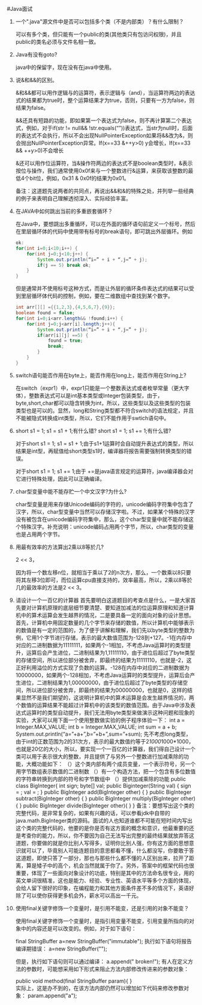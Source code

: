 #Java面试

1. 一个".java"源文件中是否可以包括多个类（不是内部类）？有什么限制？

	可以有多个类，但只能有一个public的类(其他类只有包访问权限)，并且public的类名必须与文件名相一致。

2. Java有没有goto?

	java中的保留字，现在没有在java中使用。

3. 说&和&&的区别。

	&和&&都可以用作逻辑与的运算符，表示逻辑与（and），当运算符两边的表达式的结果都为true时，整个运算结果才为true，否则，只要有一方为false，则结果为false。 	

	&&还具有短路的功能，即如果第一个表达式为false，则不再计算第二个表达式，例如，对于if(str != null&& !str.equals(“”))表达式，当str为null时，后面的表达式不会执行，所以不会出现NullPointerException如果将&&改为&，则会抛出NullPointerException异常。If(x==33 &++y>0) y会增长，If(x==33 && ++y>0)不会增长
 
     &还可以用作位运算符，当&操作符两边的表达式不是boolean类型时，&表示按位与操作，我们通常使用0x0f来与一个整数进行&运算，来获取该整数的最低4个bit位，例如，0x31 & 0x0f的结果为0x01。

	 备注：这道题先说两者的共同点，再说出&&和&的特殊之处，并列举一些经典的例子来表明自己理解透彻深入、实际经验丰富。

4. 在JAVA中如何跳出当前的多重嵌套循环？

	在Java中，要想跳出多重循环，可以在外面的循环语句前定义一个标号，然后在里层循环体的代码中使用带有标号的break语句，即可跳出外层循环。例如
	
	```java
	ok:
	for(int i=0;i<10;i++) {
		for(int j=0;j<10;j++) {
			System.out.println(“i=” + i + “,j=” + j);
			if(j == 5) break ok;
		}
	}
    ```
	但是通常并不使用标号这种方式，而是让外层的循环条件表达式的结果可以受到里层循环体代码的控制，例如，要在二维数组中查找到某个数字。

	```java
	int arr[][] ={{1,2,3},{4,5,6,7},{9}};
	boolean found = false;
	for(int i=0;i<arr.length&& !found;i++) {
		for(int j=0;j<arr[i].length;j++){
			System.out.println(“i=” + i + “,j=” + j);
			if(arr[i][j] ==5) {
				found = true;
				break;
			}
		}
	}
	```
5. switch语句能否作用在byte上，能否作用在long上，能否作用在String上?

	在switch（expr1）中，expr1只能是一个整数表达式或者枚举常量（更大字体），整数表达式可以是int基本类型或Integer包装类型，由于，byte,short,char都可以隐含转换为int，所以，这些类型以及这些类型的包装类型也是可以的。显然，long和String类型都不符合switch的语法规定，并且不能被隐式转换成int类型，所以，它们不能作用于swtich语句中。
6. short s1 = 1; s1 = s1 + 1;有什么错? short s1 = 1; s1 += 1;有什么错?

	对于short s1 = 1; s1 = s1 + 1;由于s1+1运算时会自动提升表达式的类型，所以结果是int型，再赋值给short类型s1时，编译器将报告需要强制转换类型的错误。

	对于short s1 = 1; s1 += 1;由于 +=是java语言规定的运算符，java编译器会对它进行特殊处理，因此可以正确编译。
7. char型变量中能不能存贮一个中文汉字?为什么?

	char型变量是用来存储Unicode编码的字符的，unicode编码字符集中包含了汉字，所以，char型变量中当然可以存储汉字啦。不过，如果某个特殊的汉字没有被包含在unicode编码字符集中，那么，这个char型变量中就不能存储这个特殊汉字。补充说明：unicode编码占用两个字节，所以，char类型的变量也是占用两个字节。
8.	用最有效率的方法算出2乘以8等於几?
	
	2 << 3，

	因为将一个数左移n位，就相当于乘以了2的n次方，那么，一个数乘以8只要将其左移3位即可，而位运算cpu直接支持的，效率最高，所以，2乘以8等於几的最效率的方法是2 << 3。
9.  请设计一个一百亿的计算器
首先要明白这道题目的考查点是什么，一是大家首先要对计算机原理的底层细节要清楚、要知道加减法的位运算原理和知道计算机中的算术运算会发生越界的情况，二是要具备一定的面向对象的设计思想。
首先，计算机中用固定数量的几个字节来存储的数值，所以计算机中能够表示的数值是有一定的范围的，为了便于讲解和理解，我们先以byte类型的整数为例，它用1个字节进行存储，表示的最大数值范围为-128到+127。-1在内存中对应的二进制数据为11111111，如果两个-1相加，不考虑Java运算时的类型提升，运算后会产生进位，二进制结果为1,11111110，由于进位后超过了byte类型的存储空间，所以进位部分被舍弃，即最终的结果为11111110，也就是-2，这正好利用溢位的方式实现了负数的运算。-128在内存中对应的二进制数据为10000000，如果两个-128相加，不考虑Java运算时的类型提升，运算后会产生进位，二进制结果为1,00000000，由于进位后超过了byte类型的存储空间，所以进位部分被舍弃，即最终的结果为00000000，也就是0，这样的结果显然不是我们期望的，这说明计算机中的算术运算是会发生越界情况的，两个数值的运算结果不能超过计算机中的该类型的数值范围。由于Java中涉及表达式运算时的类型自动提升，我们无法用byte类型来做演示这种问题和现象的实验，大家可以用下面一个使用整数做实验的例子程序体验一下：
int a = Integer.MAX_VALUE;
int b = Integer.MAX_VALUE;
int sum = a + b;
System.out.println(“a=”+a+”,b=”+b+”,sum=”+sum);
先不考虑long类型，由于int的正数范围为2的31次方，表示的最大数值约等于2*1000*1000*1000，也就是20亿的大小，所以，要实现一个一百亿的计算器，我们得自己设计一个类可以用于表示很大的整数，并且提供了与另外一个整数进行加减乘除的功能，大概功能如下：
（）这个类内部有两个成员变量，一个表示符号，另一个用字节数组表示数值的二进制数
（）有一个构造方法，把一个包含有多位数值的字符串转换到内部的符号和字节数组中
（）提供加减乘除的功能
public class BigInteger{
int sign;
byte[] val;
public Biginteger(String val) {
sign = ;
val = ;
}
public BigInteger add(BigInteger other) {
}
public BigInteger subtract(BigInteger other) {
}
public BigInteger multiply(BigInteger other){
}
public BigInteger divide(BigInteger other){
}
}
备注：要想写出这个类的完整代码，是非常复杂的，如果有兴趣的话，可以参看jdk中自带的java.math.BigInteger类的源码。面试的人也知道谁都不可能在短时间内写出这个类的完整代码的，他要的是你是否有这方面的概念和意识，他最重要的还是考查你的能力，所以，你不要因为自己无法写出完整的最终结果就放弃答这道题，你要做的就是你比别人写得多，证明你比别人强，你有这方面的思想意识就可以了，毕竟别人可能连题目的意思都看不懂，什么都没写，你要敢于答这道题，即使只答了一部分，那也与那些什么都不懂的人区别出来，拉开了距离，算是矮子中的高个，机会当然就属于你了。另外，答案中的框架代码也很重要，体现了一些面向对象设计的功底，特别是其中的方法命名很专业，用的英文单词很精准，这也是能力、经验、专业性、英语水平等多个方面的体现，会给人留下很好的印象，在编程能力和其他方面条件差不多的情况下，英语好除了可以使你获得更多机会外，薪水可以高出一千元。

10. 使用final关键字修饰一个变量时，是引用不能变，还是引用的对象不能变？

	使用final关键字修饰一个变量时，是指引用变量不能变，引用变量所指向的对象中的内容还是可以改变的。例如，对于如下语句：

	final StringBuffer a=new StringBuffer("immutable");
	执行如下语句将报告编译期错误：
	a=new StringBuffer("");

	但是，执行如下语句则可以通过编译：
	a.append(" broken!");
	有人在定义方法的参数时，可能想采用如下形式来阻止方法内部修改传进来的参数对象：

	public void method(final StringBuffer param){
	}	
	实际上，这是办不到的，在该方法内部仍然可以增加如下代码来修改参数对象：
	param.append("a");